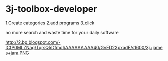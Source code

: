 3j-toolbox-developer
====================
 
1.Create categories
2.add programs
3.click

no more search and waste time for your daily software

http://2.bp.blogspot.com/-ICfP0MLZNag/TqrsQ5DfmdI/AAAAAAAAA40/GvED2XpxadE/s1600/3j+james+jara.PNG

